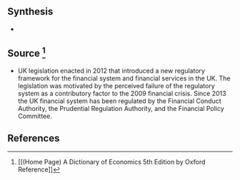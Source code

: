 ## Synthesis
- 
## Source [^1]
- UK legislation enacted in 2012 that introduced a new regulatory framework for the financial system and financial services in the UK. The legislation was motivated by the perceived failure of the regulatory system as a contributory factor to the 2009 financial crisis. Since 2013 the UK financial system has been regulated by the Financial Conduct Authority, the Prudential Regulation Authority, and the Financial Policy Committee.
## References

[^1]: [[(Home Page) A Dictionary of Economics 5th Edition by Oxford Reference]]